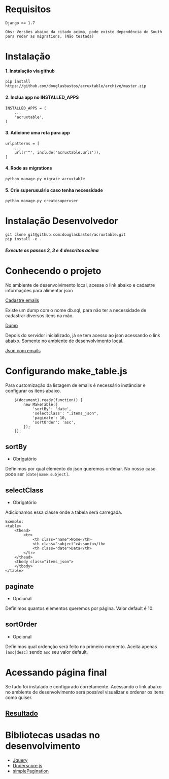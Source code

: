 # Requisitos

    Django >= 1.7

`Obs: Versões abaixo da citado acima, pode existe dependência do South para rodar as migrations. (Não testada)`


# Instalação

#### 1. Instalação via github

    pip install https://github.com/douglasbastos/acruxtable/archive/master.zip

#### 2. Inclua app no INSTALLED_APPS

    INSTALLED_APPS = (
        ...
        'acruxtable',
    )

#### 3. Adicione uma rota para app

    urlpatterns = [
        ...
        url(r'^', include('acruxtable.urls')),
    ]

#### 4. Rode as migrations

    python manage.py migrate acruxtable

#### 5. Crie superusuário caso tenha necessidade

    python manage.py createsuperuser

# Instalação Desenvolvedor

    git clone git@github.com:douglasbastos/acruxtable.git
    pip install -e .

##### Execute os passos 2, 3 e 4 descritos acima

# Conhecendo o projeto

No ambiente de desenvolvimento local, acesse o link abaixo e cadastre informações para alimentar json

[Cadastre emails](http://localhost:8000/admin/acruxtable/email/)

Existe um dump com o nome db.sql, para não ter a necessidade de cadastrar diversos itens na mão.

[Dump](https://github.com/douglasbastos/acruxtable/blob/master/db.sql)

Depois do servidor inicializado, já se tem acesso ao json acessando o link abaixo. Somente no ambiente de desenvolvimento local.

[Json com emails](http://localhost:8000/emails.json)


# Configurando make_table.js

Para customização da listagem de emails é necessário instânciar e configurar os itens abaixo.

        $(document).ready(function() {
            new MakeTable({
                'sortBy': 'date',
                'selectClass': ".items_json",
                'paginate': 10,
                'sortOrder': 'asc',
            });
        });

## sortBy
* Obrigatório

Definimos por qual elemento do json queremos ordenar.
No nosso caso pode ser `[date|name|subject]`.

## selectClass
* Obrigatório

Adicionamos essa classe onde a tabela será carregada.

    Exemplo:
    <table>
        <thead>
            <tr>
                <th class="name">Nome</th>
                <th class="subject">Assunto</th>
                <th class="date">Data</th>
            </tr>
        </thead>
        <tbody class="items_json">
        </tbody>
    </table>

## paginate
* Opcional

Definimos quantos elementos queremos por página. Valor default é 10.

## sortOrder
* Opcional

Definimos qual ordenção será feito no primeiro momento. Aceita apenas `[asc|desc]`  sendo `asc` seu valor default.

# Acessando página final

Se tudo foi instalado e configurado corretamente. Acessando o link abaixo no ambiente de desenvolvimento será possível visualizar e ordenar os itens como quiser.

[Resultado](http://localhost:8000/tabela-emails.html)
--------------------

# Bibliotecas usadas no desenvolvimento
* [Jquery](https://jquery.com/)
* [Underscore.js](http://underscorejs.org/)
* [simplePagination](http://flaviusmatis.github.io/simplePagination.js/)
